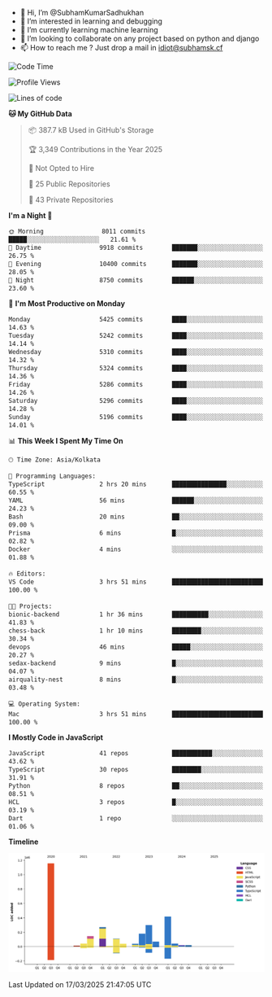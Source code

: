 - 👋 Hi, I’m @SubhamKumarSadhukhan
- 👀 I’m interested in learning and debugging
- 🌱 I’m currently learning machine learning
- 💞️ I’m looking to collaborate on any project based on python and django
- 📫 How to reach me ?
      Just drop a mail in idiot@subhamsk.cf

<!---
SubhamKumarSadhukhan/SubhamKumarSadhukhan is a ✨ special ✨ repository because its `README.md` (this file) appears on your GitHub profile.
You can click the Preview link to take a look at your changes.
--->


<!--START_SECTION:waka-->
![Code Time](http://img.shields.io/badge/Code%20Time-2%2C782%20hrs%2037%20mins-blue)

![Profile Views](http://img.shields.io/badge/Profile%20Views-6-blue)

![Lines of code](https://img.shields.io/badge/From%20Hello%20World%20I%27ve%20Written-2.8%20million%20lines%20of%20code-blue)

**🐱 My GitHub Data** 

> 📦 387.7 kB Used in GitHub's Storage 
 > 
> 🏆 3,349 Contributions in the Year 2025
 > 
> 🚫 Not Opted to Hire
 > 
> 📜 25 Public Repositories 
 > 
> 🔑 43 Private Repositories 
 > 
**I'm a Night 🦉** 

```text
🌞 Morning                8011 commits        █████░░░░░░░░░░░░░░░░░░░░   21.61 % 
🌆 Daytime                9918 commits        ███████░░░░░░░░░░░░░░░░░░   26.75 % 
🌃 Evening                10400 commits       ███████░░░░░░░░░░░░░░░░░░   28.05 % 
🌙 Night                  8750 commits        ██████░░░░░░░░░░░░░░░░░░░   23.60 % 
```
📅 **I'm Most Productive on Monday** 

```text
Monday                   5425 commits        ████░░░░░░░░░░░░░░░░░░░░░   14.63 % 
Tuesday                  5242 commits        ████░░░░░░░░░░░░░░░░░░░░░   14.14 % 
Wednesday                5310 commits        ████░░░░░░░░░░░░░░░░░░░░░   14.32 % 
Thursday                 5324 commits        ████░░░░░░░░░░░░░░░░░░░░░   14.36 % 
Friday                   5286 commits        ████░░░░░░░░░░░░░░░░░░░░░   14.26 % 
Saturday                 5296 commits        ████░░░░░░░░░░░░░░░░░░░░░   14.28 % 
Sunday                   5196 commits        ████░░░░░░░░░░░░░░░░░░░░░   14.01 % 
```


📊 **This Week I Spent My Time On** 

```text
🕑︎ Time Zone: Asia/Kolkata

💬 Programming Languages: 
TypeScript               2 hrs 20 mins       ███████████████░░░░░░░░░░   60.55 % 
YAML                     56 mins             ██████░░░░░░░░░░░░░░░░░░░   24.23 % 
Bash                     20 mins             ██░░░░░░░░░░░░░░░░░░░░░░░   09.00 % 
Prisma                   6 mins              █░░░░░░░░░░░░░░░░░░░░░░░░   02.82 % 
Docker                   4 mins              ░░░░░░░░░░░░░░░░░░░░░░░░░   01.88 % 

🔥 Editors: 
VS Code                  3 hrs 51 mins       █████████████████████████   100.00 % 

🐱‍💻 Projects: 
bionic-backend           1 hr 36 mins        ██████████░░░░░░░░░░░░░░░   41.83 % 
chess-back               1 hr 10 mins        ████████░░░░░░░░░░░░░░░░░   30.34 % 
devops                   46 mins             █████░░░░░░░░░░░░░░░░░░░░   20.27 % 
sedax-backend            9 mins              █░░░░░░░░░░░░░░░░░░░░░░░░   04.07 % 
airquality-nest          8 mins              █░░░░░░░░░░░░░░░░░░░░░░░░   03.48 % 

💻 Operating System: 
Mac                      3 hrs 51 mins       █████████████████████████   100.00 % 
```

**I Mostly Code in JavaScript** 

```text
JavaScript               41 repos            ███████████░░░░░░░░░░░░░░   43.62 % 
TypeScript               30 repos            ████████░░░░░░░░░░░░░░░░░   31.91 % 
Python                   8 repos             ██░░░░░░░░░░░░░░░░░░░░░░░   08.51 % 
HCL                      3 repos             █░░░░░░░░░░░░░░░░░░░░░░░░   03.19 % 
Dart                     1 repo              ░░░░░░░░░░░░░░░░░░░░░░░░░   01.06 % 
```



**Timeline**

![Lines of Code chart](https://raw.githubusercontent.com/SubhamKumarSadhukhan/SubhamKumarSadhukhan/main/assets/bar_graph.png)


 Last Updated on 17/03/2025 21:47:05 UTC
<!--END_SECTION:waka-->
